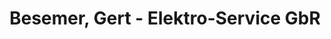---
title: "Besemer, Gert - Elektro-Service GbR"
url: /nuertingen/besemer-gert-elektro-service-gbr/
shop: Elektronik
---